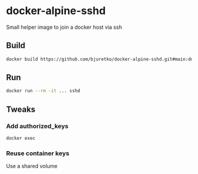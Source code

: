 # docker-alpine-sshd

Small helper image to join a docker host via ssh

## Build

```sh
docker build https://github.com/bjuretko/docker-alpine-sshd.git#main:docker -t sshd
```

## Run

```sh
docker run --rm -it ... sshd
```

## Tweaks

### Add authorized_keys

```sh
docker exec 
```

### Reuse container keys

Use a shared volume

```sh

```
